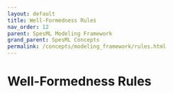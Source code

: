 ```yaml
---
layout: default
title: Well-Formedness Rules
nav_order: 12
parent: SpesML Modeling Framework
grand_parent: SpesML Concepts
permalink: /concepts/modeling_framework/rules.html
---
```

# Well-Formedness Rules
